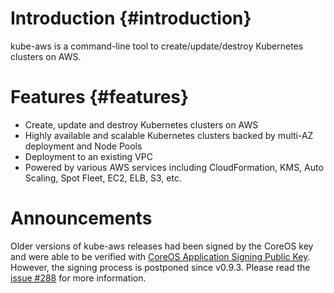 # Introduction {#introduction}

kube-aws is a command-line tool to create/update/destroy Kubernetes clusters on AWS.

# Features {#features}

* Create, update and destroy Kubernetes clusters on AWS
* Highly available and scalable Kubernetes clusters backed by multi-AZ deployment and Node Pools
* Deployment to an existing VPC
* Powered by various AWS services including CloudFormation, KMS, Auto Scaling, Spot Fleet, EC2, ELB, S3, etc.

# Announcements

Older versions of kube-aws releases had been signed by the CoreOS key and were able to be verified with [CoreOS Application Signing Public Key](https://coreos.com/security/app-signing-key/). However, the signing process is postponed since v0.9.3. Please read the [issue \#288](https://github.com/kubernetes-incubator/kube-aws/issues/288) for more information.

